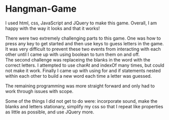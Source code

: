 # Hangman-Game

I used html, css, JavaScript and JQuery to make this game.  Overall, I am happy with the way it looks and that it works!  

There were two extremely challenging parts to this game.  One was how to press any key to get started and then use keys to guess letters in the game.  It was very difficult to prevent these two events from interacting with each other until I came up with using boolean to turn them on and off.  
The second challenge was replaceing the blanks in the word with the correct letters.  I attempted to use charAt and indexOf many times, but could not make it work.  Finally I came up with using for and if statements nested within each other to build a new word each time a letter was guessed.  

The remaining programming was more straight forward and only had to work through issues with scope.  

Some of the things I did not get to do were: incorporate sound, make the blanks and letters stationary, simplify my css so that I repeat like properties as little as possible, and use JQuery more.